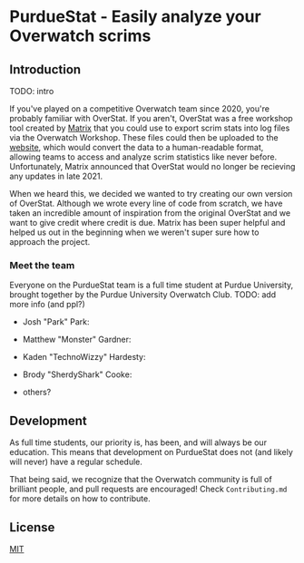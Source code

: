# PurdueStat - Easily analyze your Overwatch scrims

## Introduction

TODO: intro

If you've played on a competitive Overwatch team since 2020, you're probably familiar with OverStat. If you aren't, OverStat was a free workshop tool created by [Matrix](https://www.adunna.me) that you could use to export scrim stats into log files via the Overwatch Workshop. These files could then be uploaded to the [website](https://www.overstat.us), which would convert the data to a human-readable format, allowing teams to access and analyze scrim statistics like never before. Unfortunately, Matrix announced that OverStat would no longer be recieving any updates in late 2021.

When we heard this, we decided we wanted to try creating our own version of OverStat. Although we wrote every line of code from scratch, we have taken an incredible amount of inspiration from the original OverStat and we want to give credit where credit is due. Matrix has been super helpful and helped us out in the beginning when we weren't super sure how to approach the project.

### Meet the team

Everyone on the PurdueStat team is a full time student at Purdue University, brought together by the Purdue University Overwatch Club. TODO: add more info (and ppl?)

- Josh "Park" Park:

- Matthew "Monster" Gardner:

- Kaden "TechnoWizzy" Hardesty:

- Brody "SherdyShark" Cooke:

- others?

## Development

As full time students, our priority is, has been, and will always be our education. This means that development on PurdueStat does not (and likely will never) have a regular schedule.

That being said, we recognize that the Overwatch community is full of brilliant people, and pull requests are encouraged! Check `Contributing.md` for more details on how to contribute.

## License

[MIT](https://choosealicense.com/licenses/mit/)

